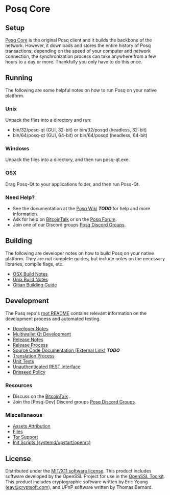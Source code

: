 Posq Core
=====================

Setup
---------------------
[Posq Core](http://posqcoin.com) is the original Posq client and it builds the backbone of the network. However, it downloads and stores the entire history of Posq transactions; depending on the speed of your computer and network connection, the synchronization process can take anywhere from a few hours to a day or more. Thankfully you only have to do this once.

Running
---------------------
The following are some helpful notes on how to run Posq on your native platform.

### Unix

Unpack the files into a directory and run:

- bin/32/posq-qt (GUI, 32-bit) or bin/32/posqd (headless, 32-bit)
- bin/64/posq-qt (GUI, 64-bit) or bin/64/posqd (headless, 64-bit)

### Windows

Unpack the files into a directory, and then run posq-qt.exe.

### OSX

Drag Posq-Qt to your applications folder, and then run Posq-Qt.

### Need Help?

* See the documentation at the [Posq Wiki]() ***TODO***
for help and more information.
* Ask for help on [BitcoinTalk]() or on the [Posq Forum]().
* Join one of our Discord groups [Posq Discord Groups]().

Building
---------------------
The following are developer notes on how to build Posq on your native platform. They are not complete guides, but include notes on the necessary libraries, compile flags, etc.

- [OSX Build Notes](build-osx.md)
- [Unix Build Notes](build-unix.md)
- [Gitian Building Guide](gitian-building.md)

Development
---------------------
The Posq repo's [root README](https://github.com/eastcoastcrypto/Posq/blob/master/README.md) contains relevant information on the development process and automated testing.

- [Developer Notes](developer-notes.md)
- [Multiwallet Qt Development](multiwallet-qt.md)
- [Release Notes](release-notes.md)
- [Release Process](release-process.md)
- [Source Code Documentation (External Link)](https://dev.visucore.com/bitcoin/doxygen/) ***TODO***
- [Translation Process](translation_process.md)
- [Unit Tests](unit-tests.md)
- [Unauthenticated REST Interface](REST-interface.md)
- [Dnsseed Policy](dnsseed-policy.md)

### Resources

* Discuss on the [BitcoinTalk]() .
* Join the [Posq-Dev] Discord groups [Posq Discord Groups]().

### Miscellaneous
- [Assets Attribution](assets-attribution.md)
- [Files](files.md)
- [Tor Support](tor.md)
- [Init Scripts (systemd/upstart/openrc)](init.md)

License
---------------------
Distributed under the [MIT/X11 software license](http://www.opensource.org/licenses/mit-license.php).
This product includes software developed by the OpenSSL Project for use in the [OpenSSL Toolkit](https://www.openssl.org/). This product includes
cryptographic software written by Eric Young ([eay@cryptsoft.com](mailto:eay@cryptsoft.com)), and UPnP software written by Thomas Bernard.
